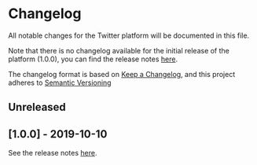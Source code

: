 # Changelog

All notable changes for the Twitter platform will be documented in this file.

Note that there is no changelog available for the initial release of the platform (1.0.0), you can find the release notes [here](https://github.com/xatkit-bot-platform/xatkit-twitter-platform/releases).

The changelog format is based on [Keep a Changelog](https://keepachangelog.com/en/1.0.0/), and this project adheres to [Semantic Versioning](https://semver.org/v2.0.0.html)

## Unreleased



## [1.0.0] - 2019-10-10 

See the release notes [here](https://github.com/xatkit-bot-platform/xatkit-twitter-platform/releases).

